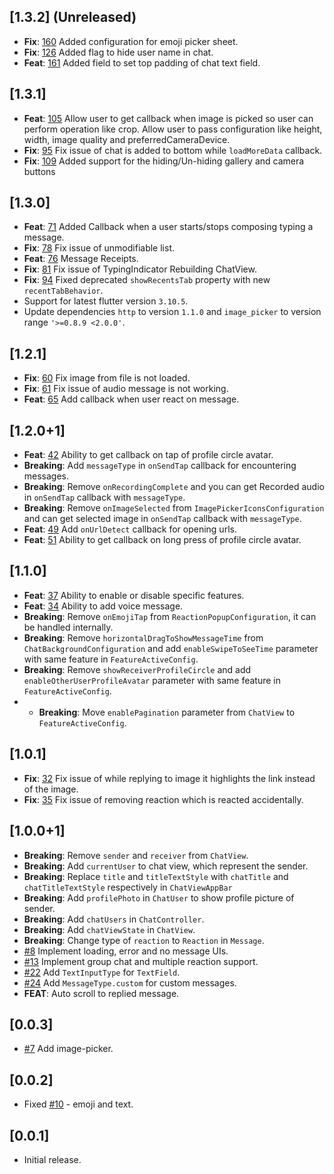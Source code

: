 ## [1.3.2] (Unreleased)

* **Fix**: [160](https://github.com/SimformSolutionsPvtLtd/flutter_chatview/pull/160) Added
  configuration for emoji picker sheet.
* **Fix**: [126](https://github.com/SimformSolutionsPvtLtd/flutter_chatview/issues/126) Added
  flag to hide user name in chat.
* **Feat**: [161](https://github.com/SimformSolutionsPvtLtd/flutter_chatview/pull/161) Added
  field to set top padding of chat text field.


## [1.3.1]

* **Feat**: [105](https://github.com/SimformSolutionsPvtLtd/flutter_chatview/pull/105) Allow user 
  to get callback when image is picked so user can perform operation like crop. Allow user to pass 
  configuration like height, width, image quality and preferredCameraDevice.
* **Fix**: [95](https://github.com/SimformSolutionsPvtLtd/flutter_chatview/issues/95) Fix issue of 
  chat is added to bottom while `loadMoreData` callback.
* **Fix**: [109](https://github.com/SimformSolutionsPvtLtd/flutter_chatview/issues/109) Added 
  support for the hiding/Un-hiding gallery and camera buttons 
 
## [1.3.0]

* **Feat**: [71](https://github.com/SimformSolutionsPvtLtd/flutter_chatview/pull/71) Added Callback
  when a user starts/stops composing typing a message.
* **Fix**: [78](https://github.com/SimformSolutionsPvtLtd/flutter_chatview/pull/78) Fix issue of
  unmodifiable list.
* **Feat**: [76](https://github.com/SimformSolutionsPvtLtd/flutter_chatview/pull/76) Message Receipts.
* **Fix**: [81](https://github.com/SimformSolutionsPvtLtd/flutter_chatview/pull/81) Fix issue of
  TypingIndicator Rebuilding ChatView.
* **Fix**: [94](https://github.com/SimformSolutionsPvtLtd/flutter_chatview/pull/94) Fixed deprecated
  `showRecentsTab` property with new `recentTabBehavior`.
* Support for latest flutter version `3.10.5`.
* Update dependencies `http` to version `1.1.0` and `image_picker` to version range `'>=0.8.9 <2.0.0'`.


## [1.2.1]

* **Fix**: [60](https://github.com/SimformSolutionsPvtLtd/flutter_chatview/issues/60) Fix image from
  file is not loaded.
* **Fix**: [61](https://github.com/SimformSolutionsPvtLtd/flutter_chatview/issues/61) Fix issue of
  audio message is not working.
* **Feat**: [65](https://github.com/SimformSolutionsPvtLtd/flutter_chatview/issues/65) Add callback 
  when user react on message.


## [1.2.0+1]

* **Feat**: [42](https://github.com/SimformSolutionsPvtLtd/flutter_chatview/issues/42) Ability to 
  get callback on tap of profile circle avatar.
* **Breaking**: Add `messageType` in `onSendTap` callback for encountering messages.
* **Breaking**: Remove `onRecordingComplete` and you can get Recorded audio in `onSendTap` callback
  with `messageType`.
* **Breaking**: Remove `onImageSelected` from `ImagePickerIconsConfiguration` and can get selected
  image in `onSendTap` callback with `messageType`.
* **Feat**: [49](https://github.com/SimformSolutionsPvtLtd/flutter_chatview/issues/49) Add `onUrlDetect`
  callback for opening urls.
* **Feat**: [51](https://github.com/SimformSolutionsPvtLtd/flutter_chatview/issues/51) Ability to
  get callback on long press of profile circle avatar.

## [1.1.0]

* **Feat**: [37](https://github.com/SimformSolutionsPvtLtd/flutter_chatview/issues/37) Ability to 
  enable or disable specific features.
* **Feat**: [34](https://github.com/SimformSolutionsPvtLtd/flutter_chatview/issues/34) Ability to
  add voice message.
* **Breaking**: Remove `onEmojiTap` from `ReactionPopupConfiguration`, it can be handled internally.
* **Breaking**: Remove `horizontalDragToShowMessageTime` from `ChatBackgroundConfiguration` and 
  add `enableSwipeToSeeTime` parameter with same feature in `FeatureActiveConfig`.
* **Breaking**: Remove `showReceiverProfileCircle` and add `enableOtherUserProfileAvatar` parameter
  with same feature in `FeatureActiveConfig`.
* * **Breaking**: Move `enablePagination` parameter from `ChatView` to `FeatureActiveConfig`.

## [1.0.1]

* **Fix**: [32](https://github.com/SimformSolutionsPvtLtd/flutter_chatview/issues/32) Fix issue of 
  while replying to image it highlights the link instead of the image.
* **Fix**: [35](https://github.com/SimformSolutionsPvtLtd/flutter_chatview/issues/35) Fix issue of 
  removing reaction which is reacted accidentally.

## [1.0.0+1]

* **Breaking**: Remove `sender` and `receiver` from `ChatView`.
* **Breaking**: Add `currentUser` to chat view, which represent the sender.
* **Breaking**: Replace `title` and `titleTextStyle` with `chatTitle` and `chatTitleTextStyle`
  respectively in `ChatViewAppBar`
* **Breaking**: Add `profilePhoto` in `ChatUser` to show profile picture of sender.
* **Breaking**: Add `chatUsers` in `ChatController`.
* **Breaking**: Add `chatViewState` in `ChatView`.
* **Breaking**: Change type of `reaction` to `Reaction` in `Message`.
* [#8](https://github.com/SimformSolutionsPvtLtd/flutter_chatview/issues/8) Implement loading, error
  and no message UIs.
* [#13](https://github.com/SimformSolutionsPvtLtd/flutter_chatview/issues/13) Implement group chat
  and multiple reaction support.
* [#22](https://github.com/SimformSolutionsPvtLtd/flutter_chatview/issues/22) Add `TextInputType`
  for `TextField`.
* [#24](https://github.com/SimformSolutionsPvtLtd/flutter_chatview/issues/24)
  Add `MessageType.custom` for custom messages.
* **FEAT**: Auto scroll to replied message.

## [0.0.3]

* [#7](https://github.com/SimformSolutionsPvtLtd/flutter_chatview/issues/7) Add
  image-picker.

## [0.0.2]

* Fixed [#10](https://github.com/SimformSolutionsPvtLtd/flutter_chatview/issues/10) - emoji and
  text.

## [0.0.1]

* Initial release.


